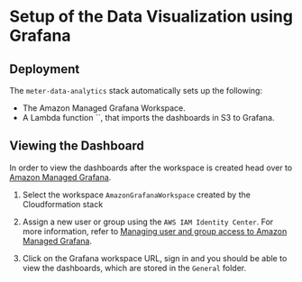 # Setup of the Data Visualization using Grafana

## Deployment

The `meter-data-analytics` stack automatically sets up the following:

- The Amazon Managed Grafana Workspace.
- A Lambda function ``, that imports the dashboards in S3 to Grafana.

## Viewing the Dashboard

In order to view the dashboards after the workspace is created head over to [Amazon Managed Grafana](https://console.aws.amazon.com/grafana). 

1. Select the workspace `AmazonGrafanaWorkspace` created by the Cloudformation stack
2. Assign a new user or group using the `AWS IAM Identity Center`. For more information, refer to [Managing user and group access to Amazon Managed Grafana](https://docs.aws.amazon.com/grafana/latest/userguide/AMG-manage-users-and-groups-AMG.html).

3. Click on the Grafana workspace URL, sign in and you should be able to view the dashboards, which are stored in the `General` folder.
